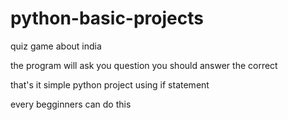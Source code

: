 # python-basic-projects

quiz game about india

the program will ask you question you should answer the correct  

that's it simple python project using if statement

every begginners can do this


